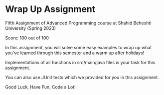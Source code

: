 # Wrap Up Assignment

Fifth Assignment of Advanced Programming course at Shahid Beheshti University (Spring 2023)

Score: 100 out of 100

In this assignment, you will solve some easy examples to wrap up what you've learned through this 
semester and a warm up after holidays!

Implementations of all functions in src/main/java files is your task for this assignment.

You can also use JUnit tests which we provided for you in this assignment.

Good Luck, Have Fun, Code a Lot!
